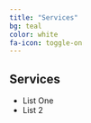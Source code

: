```yaml
---
title: "Services"
bg: teal
color: white
fa-icon: toggle-on
---
```


## Services

- List One
- List 2